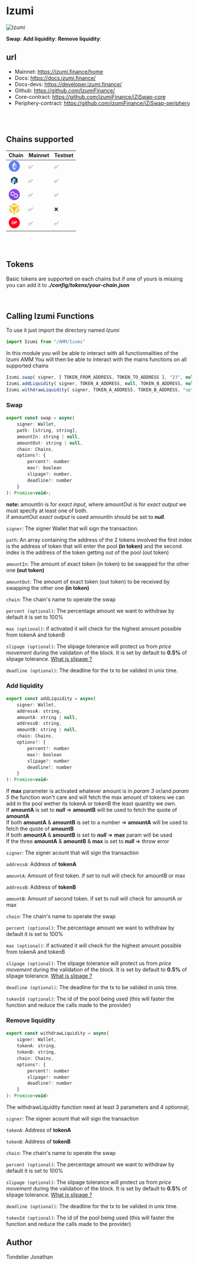 # Izumi  
![Izumi](https://izumi.finance/assets/home/homepiece1Dark.gif)  

**Swap**: 
**Add liquidity**:
**Remove liquidity**:
  
## url
- Mainnet: https://izumi.finance/home
- Docs: https://docs.izumi.finance/
- Docs-devs: https://developer.izumi.finance/
- Github: https://github.com/IzumiFinance/
- Core-contract: https://github.com/izumiFinance/iZiSwap-core
- Periphery-contract: https://github.com/izumiFinance/iZiSwap-periphery

<br />
<br />  

## Chains supported
| Chain                       | Mainnet | Testnet |
|-----------------------------|---------|---------|
| ![ETH](assets/ethereum.png) |   ✅    |   ✅     |
| ![ARB](assets/arbitrum.png) |   ✅    |   ✅     |
| ![MATIC](assets/polygon.png)|   ✅    |   ✅     |
| ![BSC](assets/bsc.png)      |   ✅    |   ❌     |
| ![OP](assets/optimism.png)  |   ✅    |   ✅     |

<br />
<br />

## Tokens
Basic tokens are supported on each chains but if one of yours is missing you can add it to ***./config/tokens/your-chain.json***  
<br />
<br />
  
## Calling Izumi Functions

To use it just import the directory named *Izumi*  
```javascript
import Izumi from "/AMM/Izumi"
```

In this module you will be able to interact with all functionnalities of the Izumi AMM
You will then be able to interact with the mains functions on all supported chains

```javascript
Izumi.swap( signer, [ TOKEN_FROM_ADDRESS, TOKEN_TO_ADDRESS ], "23", null, "polygon" )
Izumi.addLiquidity( signer, TOKEN_A_ADDRESS, null, TOKEN_B_ADDRESS, null, "arbitrum", { max: true } )
Izumi.withdrawLiquidity( signer, TOKEN_A_ADDRESS, TOKEN_B_ADDRESS, "optimism", { percent: 50 } )
```

### Swap  
```javascript
export const swap = async(
    signer: Wallet,
    path: [string, string],
    amountIn: string | null,
    amountOut: string | null,
    chain: Chains,
    options?: {
        percent?: number
        max?: boolean
        slipage?: number,
        deadline?: number
    }
): Promise<void>;
```
**note:** amountIn is for *exact input*, where amountOut is for *exact output* we must specify at least one of both.  
          if amountOut *exact output* is used amountIn should be set to ***null***.  
  
`signer`: The signer Wallet that will sign the transaction.  
  
`path`: An array containing the address of the 2 tokens involved the first index is the address of token that will enter the pool **(in token)** and the second index is the address of the token getting out of the pool (out token)  
  
`amountIn`: The amount of exact token (in token) to be swapped for the other one **(out token)**  
  
`amountOut`: The amount of exact token (out token) to be received by swapping the other one **(in token)**  
  
`chain`: The chain's name to operate the swap  
  
`percent (optional)`: The percentage amount we want to withdraw by default it is set to 100%  
  
`max (optional)`: if activated it will check for the highest amount possible from tokenA and tokenB  
  
`slipage (optional)`: The slipage tolerance will protect us from *price movement* during the validation of the block. It is set by default to **0.5%** of slipage tolerance. [What is slipage ?](https://support.uniswap.org/hc/en-us/articles/8643879653261-What-is-Price-Slippage-)  
  
`deadline (optional)`: The deadline for the tx to be valided in unix time.  
  
### Add liquidity  
  
```javascript
export const addLiquidity = async(
    signer: Wallet,                        
    addressA: string,                       
    amountA: string | null,     
    addressB: string,                       
    amountB: string | null,     
    chain: Chains,
    options?: {
        percent?: number
        max?: boolean
        slipage?: number
        deadline?: number
    }
): Promise<void>
```
If **max** parameter is activated whatever amount is in *param 3* or/and *param 5* the function won't care and will fetch the max amount of tokens we can add in the pool wether its tokenA or tokenB the least quantity we own.  
If **amountA** is set to ***null*** => **amountB** will be used to fetch the quote of **amountA**  
If both **amountA** & **amountB** is set to a number => **amountA** will be used to fetch the quote of **amountB**  
If both **amountA** & **amountB** is set to ***null*** => **max** param will be used   
If the three **amountA** & **amountB** & **max** is set to ***null*** => throw error  
  
`signer`: The signer acount that will sign the transaction  
  
`addressA`: Address of **tokenA**  
  
`amountA`: Amount of first token. if set to null will check for amountB or max  
  
`addressB`: Address of **tokenB**  
  
`amountB`: Amount of second token. if set to null will check for amountA or max  
  
`chain`: The chain's name to operate the swap  
  
`percent (optional)`: The percentage amount we want to withdraw by default it is set to 100%  
  
`max (optional)`: if activated it will check for the highest amount possible from tokenA and tokenB  
  
`slipage (optional)`: The slipage tolerance will protect us from *price movement* during the validation of the block. It is set by default to **0.5%** of slipage tolerance. [What is slipage ?](https://support.uniswap.org/hc/en-us/articles/8643879653261-What-is-Price-Slippage-)  
  
`deadline (optional)`: The deadline for the tx to be valided in unix time.  
  
`tokenId (optional)`: The id of the pool being used (this will faster the function and reduce the calls made to the provider)
  
### Remove liquidity  
  
```javascript
export const withdrawLiquidity = async(
    signer: Wallet, 
    tokenA: string, 
    tokenB: string, 
    chain: Chains,
    options?: {
        percent?: number
        slipage?: number
        deadline?: number
    }
): Promise<void>
```
The withdrawLiquidity function need at least 3 parameters and 4 optionnal;   
  
`signer`: The signer acount that will sign the transaction  
  
`tokenA`: Address of **tokenA**  
  
`tokenB`: Address of **tokenB** 

`chain`: The chain's name to operate the swap  
  
`percent (optional)`: The percentage amount we want to withdraw by default it is set to 100%  
  
`slipage (optional)`: The slipage tolerance will protect us from *price movement* during the validation of the block. It is set by default to **0.5%** of slipage tolerance. [What is slipage ?](https://support.uniswap.org/hc/en-us/articles/8643879653261-What-is-Price-Slippage-)  
  
`deadline (optional)`: The deadline for the tx to be valided in unix time.  
  
`tokenId (optional)`: The id of the pool being used (this will faster the function and reduce the calls made to the provider)
  
  
## Author
 
Tondelier Jonathan